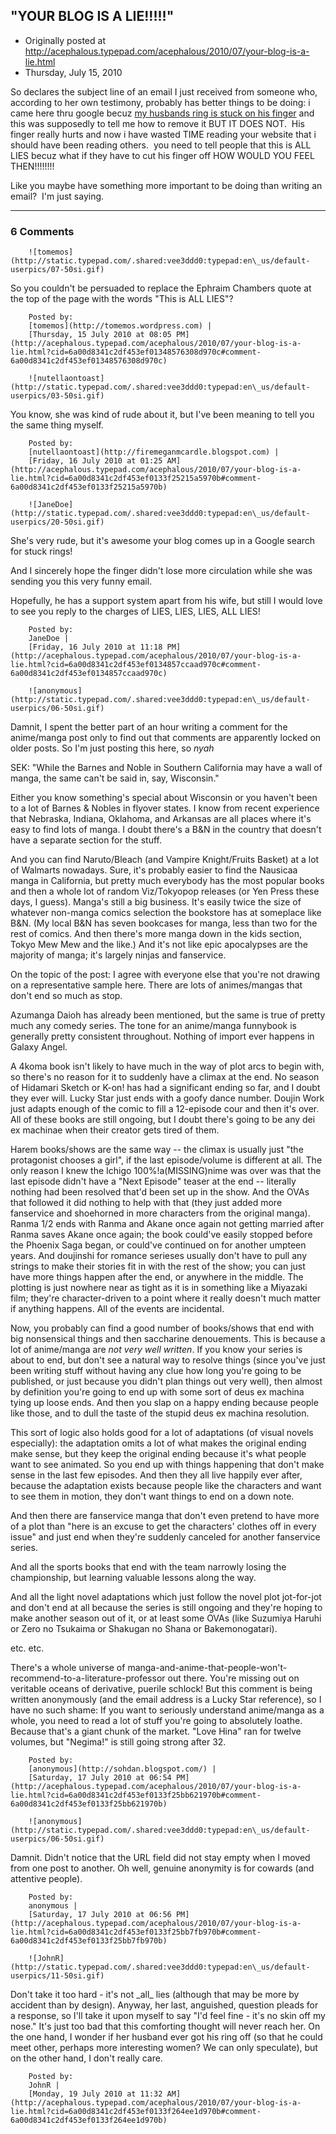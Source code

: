 ## "YOUR BLOG IS A LIE!!!!!"

 * Originally posted at http://acephalous.typepad.com/acephalous/2010/07/your-blog-is-a-lie.html
 * Thursday, July 15, 2010



So declares the subject line of an email I just received from someone who, according to her own testimony, probably has better things to be doing:
i came here thru google becuz [my husbands ring is stuck on his finger](http://acephalous.typepad.com/acephalous/2007/08/how-to-remove-a.html)
and this was supposedly to tell me how to remove it BUT IT DOES NOT. 
His finger really hurts and now i have wasted TIME reading your website
that i should have been reading others.  you need to tell people that
this is ALL LIES becuz what if they have to cut his finger off HOW
WOULD YOU FEEL THEN!!!!!!!!

Like you maybe have something more important to be doing than writing an email?  I'm just saying.

		

* * *

### 6 Comments 

		

                
[]()

	

		![tomemos](http://static.typepad.com/.shared:vee3ddd0:typepad:en\_us/default-userpics/07-50si.gif)
	

	

		

So you couldn't be persuaded to replace the Ephraim Chambers quote at the top of the page with the words "This is ALL LIES"?

	

		Posted by:
		[tomemos](http://tomemos.wordpress.com) |
		[Thursday, 15 July 2010 at 08:05 PM](http://acephalous.typepad.com/acephalous/2010/07/your-blog-is-a-lie.html?cid=6a00d8341c2df453ef01348576308d970c#comment-6a00d8341c2df453ef01348576308d970c)

[]()

	

		![nutellaontoast](http://static.typepad.com/.shared:vee3ddd0:typepad:en\_us/default-userpics/03-50si.gif)
	

	

		

You know, she was kind of rude about it, but I've been meaning to tell you the same thing myself.

	

		Posted by:
		[nutellaontoast](http://firemeganmcardle.blogspot.com) |
		[Friday, 16 July 2010 at 01:25 AM](http://acephalous.typepad.com/acephalous/2010/07/your-blog-is-a-lie.html?cid=6a00d8341c2df453ef0133f25215a5970b#comment-6a00d8341c2df453ef0133f25215a5970b)

[]()

	

		![JaneDoe](http://static.typepad.com/.shared:vee3ddd0:typepad:en\_us/default-userpics/20-50si.gif)
	

	

		

She's very rude, but it's awesome your blog comes up in a Google search for stuck rings!

And I sincerely hope the finger didn't lose more circulation while she was sending you this very funny email.

Hopefully, he has a support system apart from his wife, but still I would love to see you reply to the charges of LIES, LIES, LIES, ALL LIES! 

	

		Posted by:
		JaneDoe |
		[Friday, 16 July 2010 at 11:18 PM](http://acephalous.typepad.com/acephalous/2010/07/your-blog-is-a-lie.html?cid=6a00d8341c2df453ef0134857ccaad970c#comment-6a00d8341c2df453ef0134857ccaad970c)

[]()

	

		![anonymous](http://static.typepad.com/.shared:vee3ddd0:typepad:en\_us/default-userpics/06-50si.gif)
	

	

		

Damnit, I spent the better part of an hour writing a comment for the anime/manga post only to find out that comments are apparently locked on older posts. So I'm just posting this here, so _nyah_

SEK: "While the Barnes and Noble in Southern California may have a wall of manga, the same can't be said in, say, Wisconsin."

Either you know something's special about Wisconsin or you haven't been to a lot of Barnes & Nobles in flyover states. I know from recent experience that Nebraska, Indiana, Oklahoma, and Arkansas are all places where it's easy to find lots of manga. I doubt there's a B&N in the country that doesn't have a separate section for the stuff.

And you can find Naruto/Bleach (and Vampire Knight/Fruits Basket) at a lot of Walmarts nowadays. Sure, it's probably easier to find the Nausicaa manga in California, but pretty much everybody has the most popular books and then a whole lot of random Viz/Tokyopop releases (or Yen Press these days, I guess). Manga's still a big business. It's easily twice the size of whatever non-manga comics selection the bookstore has at someplace like B&N. (My local B&N has seven bookcases for manga, less than two for the rest of comics. And then there's more manga down in the kids section, Tokyo Mew Mew and the like.) And it's not like epic apocalypses are the majority of manga; it's largely ninjas and fanservice.

On the topic of the post: I agree with everyone else that you're not drawing on a representative sample here. There are lots of animes/mangas that don't end so much as stop.

Azumanga Daioh has already been mentioned, but the same is true of pretty much any comedy series. The tone for an anime/manga funnybook is generally pretty consistent throughout. Nothing of import ever happens in Galaxy Angel.

A 4koma book isn't likely to have much in the way of plot arcs to begin with, so there's no reason for it to suddenly have a climax at the end. No season of Hidamari Sketch or K-on! has had a significant ending so far, and I doubt they ever will. Lucky Star just ends with a goofy dance number. Doujin Work just adapts enough of the comic to fill a 12-episode cour and then it's over. All of these books are still ongoing, but I doubt there's going to be any dei ex machinae when their creator gets tired of them.

Harem books/shows are the same way -- the climax is usually just "the protagonist chooses a girl", if the last episode/volume is different at all. The only reason I knew the Ichigo 100%!a(MISSING)nime was over was that the last episode didn't have a "Next Episode" teaser at the end -- literally nothing had been resolved that'd been set up in the show. And the OVAs that followed it did nothing to help with that (they just added more fanservice and shoehorned in more characters from the original manga). Ranma 1/2 ends with Ranma and Akane once again not getting married after Ranma saves Akane once again; the book could've easily stopped before the Phoenix Saga began, or could've continued on for another umpteen years. And doujinshi for romance serieses usually don't have to pull any strings to make their stories fit in with the rest of the show; you can just have more things happen after the end, or anywhere in the middle. The plotting is just nowhere near as tight as it is in something like a Miyazaki film; they're character-driven to a point where it really doesn't much matter if anything happens. All of the events are incidental.

Now, you probably can find a good number of books/shows that end with big nonsensical things and then saccharine denouements. This is because a lot of anime/manga are _not very well written_. If you know your series is about to end, but don't see a natural way to resolve things (since you've just been writing stuff without having any clue how long you're going to be published, or just because you didn't plan things out very well), then almost by definition you're going to end up with some sort of deus ex machina tying up loose ends. And then you slap on a happy ending because people like those, and to dull the taste of the stupid deus ex machina resolution.

This sort of logic also holds good for a lot of adaptations (of visual novels especially): the adaptation omits a lot of what makes the original ending make sense, but they keep the original ending because it's what people want to see animated. So you end up with things happening that don't make sense in the last few episodes. And then they all live happily ever after, because the adaptation exists because people like the characters and want to see them in motion, they don't want things to end on a down note.

And then there are fanservice manga that don't even pretend to have more of a plot than "here is an excuse to get the characters' clothes off in every issue" and just end when they're suddenly canceled for another fanservice series.

And all the sports books that end with the team narrowly losing the championship, but learning valuable lessons along the way.

And all the light novel adaptations which just follow the novel plot jot-for-jot and don't end at all because the series is still ongoing and they're hoping to make another season out of it, or at least some OVAs (like Suzumiya Haruhi or Zero no Tsukaima or Shakugan no Shana or Bakemonogatari).

etc. etc.

There's a whole universe of manga-and-anime-that-people-won't-recommend-to-a-literature-professor out there. You're missing out on veritable oceans of derivative, puerile schlock! But this comment is being written anonymously (and the email address is a Lucky Star reference), so I have no such shame: If you want to seriously understand anime/manga as a whole, you need to read a lot of stuff you're going to absolutely loathe. Because that's a giant chunk of the market. "Love Hina" ran for twelve volumes, but "Negima!" is still going strong after 32.

	

		Posted by:
		[anonymous](http://sohdan.blogspot.com/) |
		[Saturday, 17 July 2010 at 06:54 PM](http://acephalous.typepad.com/acephalous/2010/07/your-blog-is-a-lie.html?cid=6a00d8341c2df453ef0133f25bb621970b#comment-6a00d8341c2df453ef0133f25bb621970b)

[]()

	

		![anonymous](http://static.typepad.com/.shared:vee3ddd0:typepad:en\_us/default-userpics/06-50si.gif)
	

	

		

Damnit. Didn't notice that the URL field did not stay empty when I moved from one post to another. Oh well, genuine anonymity is for cowards (and attentive people).

	

		Posted by:
		anonymous |
		[Saturday, 17 July 2010 at 06:56 PM](http://acephalous.typepad.com/acephalous/2010/07/your-blog-is-a-lie.html?cid=6a00d8341c2df453ef0133f25bb7fb970b#comment-6a00d8341c2df453ef0133f25bb7fb970b)

[]()

	

		![JohnR](http://static.typepad.com/.shared:vee3ddd0:typepad:en\_us/default-userpics/11-50si.gif)
	

	

		

Don't take it too hard - it's not \_all\_ lies (although that may be more by accident than by design).  Anyway, her last, anguished, question pleads for a response, so I'll take it upon myself to say "I'd feel fine - it's no skin off my nose."  It's just too bad that this comforting thought will never reach her.  On the one hand, I wonder if her husband ever got his ring off (so that he could meet other, perhaps more interesting women? We can only speculate), but on the other hand, I don't really care.

	

		Posted by:
		JohnR |
		[Monday, 19 July 2010 at 11:32 AM](http://acephalous.typepad.com/acephalous/2010/07/your-blog-is-a-lie.html?cid=6a00d8341c2df453ef0133f264ee1d970b#comment-6a00d8341c2df453ef0133f264ee1d970b)

		

        